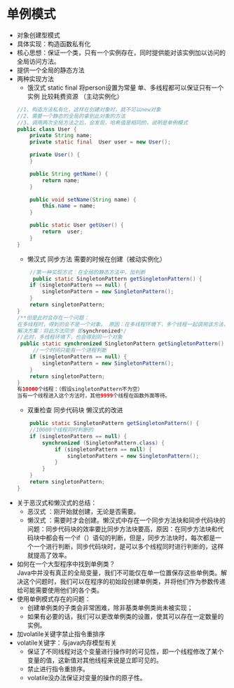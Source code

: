 # 单例模式
+ 对象创建型模式
+ 具体实现：构造函数私有化
+ 核心思想：保证一个类，只有一个实例存在，同时提供能对该实例加以访问的全局访问方法。
+ 提供一个全局的静态方法
+ 两种实现方法  
    + 饿汉式  static final 将person设置为常量 单、多线程都可以保证只有一个实例 比较耗费资源 （主动实例化）
    ```java
    //1、构造方法私有化，这样在创建对象时，就不可以new对象
    //2、需要一个静态的全局的拿到此对象的方法
    //3、调用两次全局方法之后，会发现，哈希值是相同的，说明是单例模式
    public class User {
        private String name;
        private static final  User user = new User();

        private User() {
        }

        public String getName() {
            return name;
        }

        public void setName(String name) {
            this.name = name;
        }

        public static User getUser() {
            return  user;
        }
    }
    ```
    + 懒汉式 同步方法  需要的时候在创建（被动实例化）
    ```java
        //第一种实现方式：在全局的静态方法中，加判断
         public static SingletonPattern getSingletonPattern() {
        if (singletonPattern == null) {
            singletonPattern = new SingletonPattern();
        }
        return singletonPattern;
    }
    /**但是此时会存在一个问题：
    在多线程时，得到的会不是一个对象。 原因：在多线程环境下，多个线程一起调用该方法，每次判断都有可能是Null,此时都会创建一个新的对象，因此，可能会得到不同的对象
    解决方案：将此方法同步 即synchronized*/
    //此时，多线程环境下，也会得到同一个对象
     public static synchronized SingletonPattern getSingletonPattern() {
         //一个时间只能有一个进程判断
        if (singletonPattern == null) {
            singletonPattern = new SingletonPattern();
        }
        return singletonPattern;
    }
    有10000个线程：（假设singletonPattern不为空）
    当有一个线程进入这个方法时，其他9999个线程在函数外面等待。
    ```
    + 双重检查  同步代码块 懒汉式的改进
    ```java
        public static SingletonPattern getSingletonPattern() {
        //10000个线程同时判断的
        if (singletonPattern == null) {
            synchronized (SingletonPattern.class) {
                if (singletonPattern == null) {
                    singletonPattern = new SingletonPattern();
                }
            }
        }
        return singletonPattern;
    }
    ```
+ 关于恶汉式和懒汉式的总结：
    + 恶汉式 ：刚开始就创建，无论是否需要。
    + 懒汉式 ：需要时才会创建。懒汉式中存在一个同步方法块和同步代码块的问题：同步代码块的效率要比同步方法块要高，原因：在同步方法块和代码块中都会有一个if（）语句的判断，但是，同步方法块时，每次都是一个一个进行判断，同步代码块时，是可以多个线程同时进行判断的，这样就提高了效率。  
+ 如何在一个大型程序中找到单例类？  
    Java中并没有真正的全局变量，我们不可能仅在单一位置保存这些单例类。解决这个问题时，我们可以在程序的初始段创建单例类，并将他们作为参数传递给可能需要使用他们的各个类。  
+ 使用单例模式存在的问题：
    + 创建单例类的子类会非常困难，除非基类单例类尚未被实现；
    + 如果有必要的话，我们可以更改单例类的设置，使其可以存在一定数量的实例。
+ 加volatile关键字禁止指令重排序
+ volatile关键字：与java内存模型有关
    + 保证了不同线程对这个变量进行操作时的可见性，即一个线程修改了某个变量的值，这新值对其他线程来说是立即可见的。  
    + 禁止进行指令重排序。
    + volatile没办法保证对变量的操作的原子性。
```java

```
